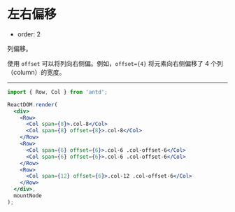 # 左右偏移

- order: 2

列偏移。

使用 `offset` 可以将列向右侧偏。例如，`offset={4}` 将元素向右侧偏移了 4 个列（column）的宽度。

---

````jsx
import { Row, Col } from 'antd';

ReactDOM.render(
  <div>
    <Row>
      <Col span={8}>.col-8</Col>
      <Col span={8} offset={8}>.col-8</Col>
    </Row>
    <Row>
      <Col span={6} offset={6}>.col-6 .col-offset-6</Col>
      <Col span={6} offset={6}>.col-6 .col-offset-6</Col>
    </Row>
    <Row>
      <Col span={12} offset={6}>.col-12 .col-offset-6</Col>
    </Row>
  </div>,
  mountNode
);
````
